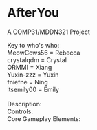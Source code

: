 # AfterYou
A COMP31/MDDN321 Project

Key to who's who:<br />
MeowCows56 = Rebecca <br />
crystalqdm = Crystal <br />
ORMMI = Xiang <br />
Yuxin-zzz = Yuxin <br />
fniefne = Ning <br />
itsemily00 = Emily <br />
<br />
Description:
<br />
Controls:
<br />
Core Gameplay Elements:
